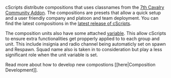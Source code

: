cScripts distribute compositions that uses classnames from the [7th Cavalry Community Addon](https://github.com/7Cav/7CavAddon). The compositions are presets that allow a quick setup and a user friendly company and platoon and team deployment. You can find the latest compositions in the [latest release of cScripts](https://github.com/7Cav/cScripts/releases/latest).

The composition units also have some attached [variable](Player-variables). This allow cScripts to ensure extra functionalities get propperly applied to to each group and unit. This include insignia and radio channel being automaticly set on spawn and Respawn. Squad name also is taken in to consideration but play a less significant role when the unit variable is set. 

Read more about how to develop new compostions [[here|Composition Development]].